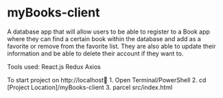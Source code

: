 # myBooks-client

A database app that will allow users to be able to register to a Book app where they can find a certain book within the database and add as a favorite or remove from the favorite list. They are also able to update their information and be able to delete their account if they want to.

Tools used:
    React.js
    Redux
    Axios

To start project on http://localhost:1234:
    1. Open Terminal/PowerShell
    2. cd [Project Location]/myBooks-client
    3. parcel src/index.html